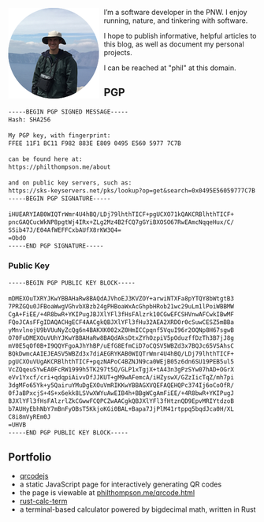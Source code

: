 
[//]: # (gen-title: About)

[//]: # (gen-keywords: blog, about, author, pgp, gpg)

[//]: # (gen-description: About — philthompson.me)

[//]: # (gen-meta-end)

<img style="float: left; padding-right: 10px" class="width-resp-25-40" src="../img/me.png" title="Me" alt="me" /> I’m a software developer in the PNW.  I enjoy running, nature, and tinkering with software.

I hope to publish informative, helpful articles to this blog, as well as document my personal projects.

I can be reached at "phil" at this domain.

PGP
---------

	-----BEGIN PGP SIGNED MESSAGE-----
	Hash: SHA256

	My PGP key, with fingerprint:
	FFEE 11F1 BC11 F982 883E E809 0495 E560 5977 7C7B

	can be found here at:
	https://philthompson.me/about

	and on public key servers, such as:
	https://sks-keyservers.net/pks/lookup?op=get&search=0x0495E56059777C7B
	-----BEGIN PGP SIGNATURE-----

	iHUEARYIAB0WIQTrWmr4U4hBQ/LDj79lhthTICF+pgUCXO71kQAKCRBlhthTICF+
	pncGAQCucWkNP8pgtWj4IRx+ZLg2Mz4B2fCQ7gGYiBXOSO67RwEAmcNqqeHux/C/
	SSib47J/E04AfWEFFCxbAUfX8rKW3Q4=
	=ObdO
	-----END PGP SIGNATURE-----

### Public Key

	-----BEGIN PGP PUBLIC KEY BLOCK-----

	mDMEXOuTXRYJKwYBBAHaRw8BAQdAJVhoEJ3KVZOY+arwiNTXFa8pYTQY8bWtgtB3
	7PRZGQu0JFBoaWwgVGhvbXBzb24gPHBoaWxAcGhpbHRob21wc29uLm1lPoiWBBMW
	CgA+FiEE/+4R8bwR+YKIPugJBJXlYFl3fHsFAlzrk10CGwEFCSHVnwAFCwkIBwMF
	FQoJCAsFFgIDAQACHgECF4AACgkQBJXlYFl3fHu32AEA2XRDOr0cSuwCESZ5mBBa
	yMnvlnojU9bVUuNyZcQg6n4BAKXK002xZ0HmICCpqnf5VquI96r2OQNp8H67sgwB
	O70FuDMEXOuVUhYJKwYBBAHaRw8BAQdAksDtxZYhOzpiV5pOduzffDzTh3B7jJ8g
	mV0E5qOf0B+I9QQYFgoAJhYhBP/uEfG8EfmCiD7oCQSV5WBZd3x7BQJc65VSAhsC
	BQkDwmcAAIEJEASV5WBZd3x7diAEGRYKAB0WIQTrWmr4U4hBQ/LDj79lhthTICF+
	pgUCXOuVUgAKCRBlhthTICF+pqzNAPoC4BZNJN9ca0WEjB05z6dn6SU19PEB5ul5
	VcZQqeuSYwEA0FcRW1999h5TK297t5Q/GLP1xTgjX+tA43n3gPzSYw07hAD+OGrX
	eVv1Yxcf/cri+qdqpiAivvDfJJKUT+gM9wAFemcA/iHZyswX/GZzIicTqZ/mh7pi
	3dgMFo65Yk+y5QairuYMuDgEXOuVmRIKKwYBBAGXVQEFAQEHQPc374Ij6oCoOfR/
	0fJaBPxcjS+4S+x6ekk8LSVwXWYuAwEIB4h+BBgWCgAmFiEE/+4R8bwR+YKIPugJ
	BJXlYFl3fHsFAlzrlZkCGwwFCQPCZwAACgkQBJXlYFl3fHtznQD9EpvMRIYtdzoB
	b7AUHyEbhNbY7mBnFyOBsT5KkjoKGi0BAL+Bapa7JjPlM41rtppq5bqdJca0H/XL
	C8i8mVyREm0J
	=UHVB
	-----END PGP PUBLIC KEY BLOCK-----

Portfolio
---------

* <a target="_blank" href="https://github.com/philthompson/qrcodejs">qrcodejs</a>
 * a static JavaScript page for interactively generating QR codes
 * the page is viewable at <a target="_blank" href="https://philthompson.me/qrcode.html">philthompson.me/qrcode.html</a>
* <a target="_blank" href="https://github.com/philthompson/rust-calc-term">rust-calc-term</a>
 * a terminal-based calculator powered by bigdecimal math, written in Rust
